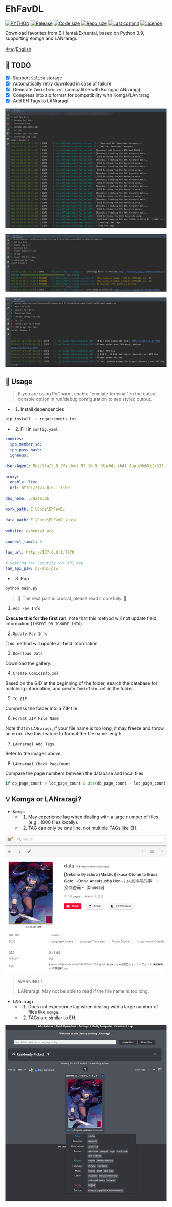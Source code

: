 # EhFavDL

[![PYTHON](https://img.shields.io/badge/Python-3.9-orange.svg)](https://www.python.org/)
[![Release](https://img.shields.io/github/v/release/eezd/EhFavDL)](https://github.com/eezd/EhFavDL/releases)
[![Code size](https://img.shields.io/github/languages/code-size/eezd/EhFavDL?color=blueviolet)](https://github.com/eezd/EhFavDL)
[![Repo size](https://img.shields.io/github/repo-size/eezd/EhFavDL?color=eb56fd)](https://github.com/eezd/EhFavDL)
[![Last commit](https://img.shields.io/github/last-commit/eezd/EhFavDL/main)](https://github.com/eezd/EhFavDL/commits/main)
[![License](https://img.shields.io/badge/license-MIT-yellowgreen.svg)](LICENSE)

Download favorites from E-Hentai/Exhentai, based on Python 3.9, supporting Komga and LANraragi.

[中文](README.md)/[English](README-EN.md)

## 📌 TODO

- [x] Support `Sqlite` storage
- [x] Automatically retry download in case of failure
- [x] Generate `ComicInfo.xml` (compatible with Komga/LANraragi)
- [x] Compress into zip format for compatibility with Komga/LANraragi
- [x] Add EH Tags to LANraragi

![img-1AddFavInfo](img-1AddFavInfo.png)

![img-3DownloadData](img-3DownloadData.png)

![img-7LANraragiAddTags](img-7LANraragiAddTags.png)

## 🔨 Usage

> If you are using PyCharm, enable "emulate terminal" in the output console option in run/debug configuration to see styled output.

- 1. Install dependencies

```bash
pip install -r requirements.txt
```

- 2. Fill in `config.yaml`

```yaml
cookies:
  ipb_member_id:
  ipb_pass_hash:
  igneous:

User-Agent: Mozilla/5.0 (Windows NT 10.0; Win64; x64) AppleWebKit/537.36 (KHTML, like Gecko) Chrome/112.0.0.0 Safari/537.36

proxy:
  enable: True
  url: http://127.0.0.1:7890

dbs_name: ./data.db

work_path: E:\Code\EhFavDL

data_path: E:\Code\EhFavDL\data

website: exhentai.org

connect_limit: 3

lan_url: http://127.0.0.1:7070

# Setting >>> Security >>> API Key
lan_api_psw: my-api-psw
```

- 3. Run

```bash
python main.py
```

> 🔧 The next part is crucial, please read it carefully. 🔧

1. `Add Fav Info`

**Execute this for the first run**, note that this method will not update field information (`INSERT OR IGNORE INTO`).

2. `Update Fav Info`

This method will update all field information

3. `Download Data`

Download the gallery.

4. `Create ComicInfo.xml`

Based on the GID at the beginning of the folder, search the database for matching information, and create `ComicInfo.xml` in the folder.

5. `To ZIP`

Compress the folder into a ZIP file.

6. `Format ZIP File Name`

Note that in `LANraragi`, if your file name is too long, it may freeze and throw an error. Use this feature to format the file name length.

7. `LANraragi Add Tags`

Refer to the images above.

8. `LANraragi Check PageCount`

Compare the page numbers between the database and local files.

```python
if db_page_count > loc_page_count & abs(db_page_count - loc_page_count) > 3:
```



## 💡 Komga or LANraragi?

- `Komga`
  - 1. May experience lag when dealing with a large number of files (e.g., 1000 files locally).
  - 2. TAG can only be one line, not multiple TAGs like EH.

![img-Komga](img-Komga.png)

> WARNING!!
>
> LANraragi: May not be able to read if the file name is too long.

- `LANraragi`
  - 1. Does not experience lag when dealing with a large number of files like `Komga`.
  - 2. TAGs are similar to EH.

![img-LANraragi](img-LANraragi.png)
